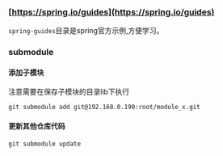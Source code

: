### [https://spring.io/guides](https://spring.io/guides)

`spring-guides`目录是spring官方示例,方便学习。

### submodule

#### 添加子模块

注意需要在保存子模块的目录lib下执行

```ssh
git submodule add git@192.168.0.190:root/module_x.git
```

#### 更新其他仓库代码

```ssh
git submodule update
```
